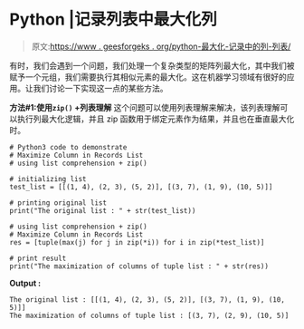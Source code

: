 # Python |记录列表中最大化列

> 原文:[https://www . geesforgeks . org/python-最大化-记录中的列-列表/](https://www.geeksforgeeks.org/python-maximize-column-in-records-list/)

有时，我们会遇到一个问题，我们处理一个复杂类型的矩阵列最大化，其中我们被赋予一个元组，我们需要执行其相似元素的最大化。这在机器学习领域有很好的应用。让我们讨论一下实现这一点的某些方法。

**方法#1:使用`zip()` +列表理解**
这个问题可以使用列表理解来解决，该列表理解可以执行列最大化逻辑，并且 zip 函数用于绑定元素作为结果，并且也在垂直最大化时。

```
# Python3 code to demonstrate
# Maximize Column in Records List
# using list comprehension + zip()

# initializing list 
test_list = [[(1, 4), (2, 3), (5, 2)], [(3, 7), (1, 9), (10, 5)]]

# printing original list
print("The original list : " + str(test_list))

# using list comprehension + zip()
# Maximize Column in Records List
res = [tuple(max(j) for j in zip(*i)) for i in zip(*test_list)]

# print result
print("The maximization of columns of tuple list : " + str(res))
```

**Output :**

```
The original list : [[(1, 4), (2, 3), (5, 2)], [(3, 7), (1, 9), (10, 5)]]
The maximization of columns of tuple list : [(3, 7), (2, 9), (10, 5)]

```